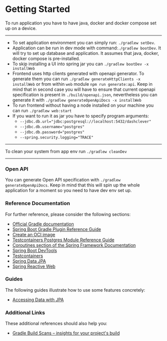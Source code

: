 # Getting Started

To run application you have to have java, docker and docker compose set up on a device.
___
- To set application environment you can simply run: `./gradlew setDev`.
- Application can be run in dev mode with command:`./gradlew bootDev`. It will try to set up database and application. It assumes that java, docker, docker compose is pre-installed.
- To skip installing a UI into spring jar you can `./gradlew bootDev -x installWeb`
- Frontend uses http clients generated with openapi generator. To generate them you can run `./gradlew generateHttpClients -x installWeb` or from within `web` module `npm run generate:api`. Keep in mind
that in second case you will have to ensure that current openapi specification is present in `./build/openapi.json`, nevertheless you can generate it with `./gradlew generateOpenApiDocs -x installWeb`
- To run frontend without having a node installed on your machine you can run `./gradlew web:start`
- If you want to run it as jar you have to specify program arguments:
  - `--jdbc.db.url="jdbc:postgresql://localhost:5432/dashclever"`
  - `--jdbc.db.username="postgres"`
  - `--jdbc.db.password="postgres"`
  - `--spring.security.logging="TRACE"`
___
To clean your system from app env run `./gradlew cleanDev`
___

### Open API

You can generate Open API specification with `./gradlew generateOpenApiDocs`. Keep in mind that this will spin up the whole application for a moment so you need to have dev env set up.
### Reference Documentation

For further reference, please consider the following sections:

* [Official Gradle documentation](https://docs.gradle.org)
* [Spring Boot Gradle Plugin Reference Guide](https://docs.spring.io/spring-boot/docs/3.0.6/gradle-plugin/reference/html/)
* [Create an OCI image](https://docs.spring.io/spring-boot/docs/3.0.6/gradle-plugin/reference/html/#build-image)
* [Testcontainers Postgres Module Reference Guide](https://www.testcontainers.org/modules/databases/postgres/)
* [Coroutines section of the Spring Framework Documentation](https://docs.spring.io/spring/docs/6.0.8/spring-framework-reference/languages.html#coroutines)
* [Spring Boot DevTools](https://docs.spring.io/spring-boot/docs/3.0.6/reference/htmlsingle/#using.devtools)
* [Testcontainers](https://www.testcontainers.org/)
* [Spring Data JPA](https://docs.spring.io/spring-boot/docs/3.0.6/reference/htmlsingle/#data.sql.jpa-and-spring-data)
* [Spring Reactive Web](https://docs.spring.io/spring-boot/docs/3.0.6/reference/htmlsingle/#web.reactive)

### Guides

The following guides illustrate how to use some features concretely:

* [Accessing Data with JPA](https://spring.io/guides/gs/accessing-data-jpa/)

### Additional Links

These additional references should also help you:

* [Gradle Build Scans – insights for your project's build](https://scans.gradle.com#gradle)

